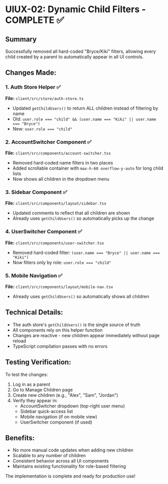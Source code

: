 # UIUX-02: Dynamic Child Filters - COMPLETE ✅

## Summary
Successfully removed all hard-coded "Bryce/Kiki" filters, allowing every child created by a parent to automatically appear in all UI controls.

## Changes Made:

### 1. Auth Store Helper ✅
**File:** `client/src/store/auth-store.ts`
- Updated `getChildUsers()` to return ALL children instead of filtering by name
- Old: `user.role === "child" && (user.name === "Kiki" || user.name === "Bryce")`
- New: `user.role === "child"`

### 2. AccountSwitcher Component ✅
**File:** `client/src/components/account-switcher.tsx`
- Removed hard-coded name filters in two places
- Added scrollable container with `max-h-60 overflow-y-auto` for long child lists
- Now shows all children in the dropdown menu

### 3. Sidebar Component ✅
**File:** `client/src/components/layout/sidebar.tsx`
- Updated comments to reflect that all children are shown
- Already uses `getChildUsers()` so automatically picks up the change

### 4. UserSwitcher Component ✅
**File:** `client/src/components/user-switcher.tsx`
- Removed hard-coded filter: `(user.name === "Bryce" || user.name === "Kiki")`
- Now filters only by role: `user.role === "child"`

### 5. Mobile Navigation ✅
**File:** `client/src/components/layout/mobile-nav.tsx`
- Already uses `getChildUsers()` so automatically shows all children

## Technical Details:
- The auth store's `getChildUsers()` is the single source of truth
- All components rely on this helper function
- Changes are reactive - new children appear immediately without page reload
- TypeScript compilation passes with no errors

## Testing Verification:
To test the changes:
1. Log in as a parent
2. Go to Manage Children page
3. Create new children (e.g., "Alex", "Sam", "Jordan")
4. Verify they appear in:
   - AccountSwitcher dropdown (top-right user menu)
   - Sidebar quick-access list
   - Mobile navigation (if on mobile view)
   - UserSwitcher component (if used)

## Benefits:
- No more manual code updates when adding new children
- Scalable to any number of children
- Consistent behavior across all UI components
- Maintains existing functionality for role-based filtering

The implementation is complete and ready for production use!